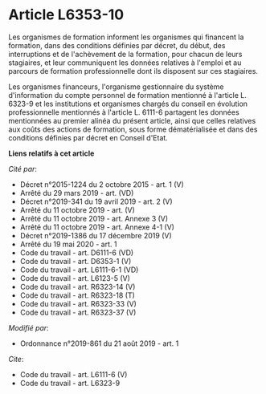 # Article L6353-10

Les organismes de formation informent les organismes qui financent la formation, dans des conditions définies par décret, du
début, des interruptions et de l'achèvement de la formation, pour chacun de leurs stagiaires, et leur communiquent les
données relatives à l'emploi et au parcours de formation professionnelle dont ils disposent sur ces stagiaires.

Les organismes financeurs, l'organisme gestionnaire du système d'information du compte personnel de formation mentionné à
l'article L. 6323-9 et les institutions et organismes chargés du conseil en évolution professionnelle mentionnés à l'article
L. 6111-6 partagent les données mentionnées au premier alinéa du présent article, ainsi que celles relatives aux coûts des
actions de formation, sous forme dématérialisée et dans des conditions définies par décret en Conseil d'Etat.

**Liens relatifs à cet article**

_Cité par_:

  - Décret n°2015-1224 du 2 octobre 2015 - art. 1 (V)
  - Arrêté du 29 mars 2019 - art. (VD)
  - Décret n°2019-341 du 19 avril 2019 - art. 2 (V)
  - Arrêté du 11 octobre 2019 - art. (V)
  - Arrêté du 11 octobre 2019 - art. Annexe 3 (V)
  - Arrêté du 11 octobre 2019 - art. Annexe 4-1 (V)
  - Décret n°2019-1386 du 17 décembre 2019 (V)
  - Arrêté du 19 mai 2020 - art. 1
  - Code du travail - art. D6111-6 (VD)
  - Code du travail - art. D6353-1 (V)
  - Code du travail - art. L6111-6-1  (VD)
  - Code du travail - art. L6123-5 (V)
  - Code du travail - art. R6323-14 (V)
  - Code du travail - art. R6323-18 (T)
  - Code du travail - art. R6323-33 (V)
  - Code du travail - art. R6323-37 (V)

_Modifié par_:

  - Ordonnance n°2019-861 du 21 août 2019 - art. 1

_Cite_:

  - Code du travail - art. L6111-6 (V)
  - Code du travail - art. L6323-9
